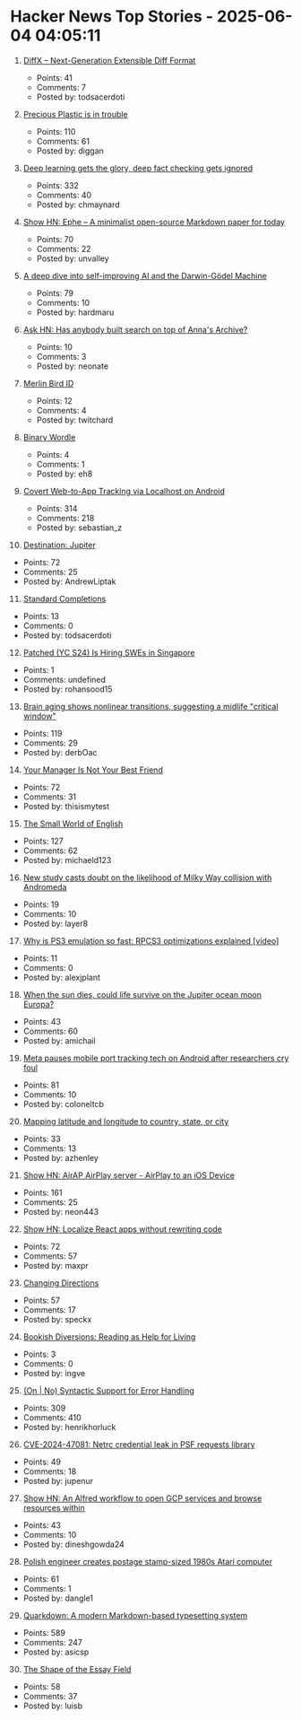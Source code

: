 # Hacker News Top Stories - 2025-06-04 04:05:11

1. [DiffX – Next-Generation Extensible Diff Format](https://diffx.org/)
   - Points: 41
   - Comments: 7
   - Posted by: todsacerdoti

2. [Precious Plastic is in trouble](https://www.preciousplastic.com//news/problems-in-precious-plastic)
   - Points: 110
   - Comments: 61
   - Posted by: diggan

3. [Deep learning gets the glory, deep fact checking gets ignored](https://rachel.fast.ai/posts/2025-06-04-enzyme-ml-fails/index.html)
   - Points: 332
   - Comments: 40
   - Posted by: chmaynard

4. [Show HN: Ephe – A minimalist open-source Markdown paper for today](https://github.com/unvalley/ephe)
   - Points: 70
   - Comments: 22
   - Posted by: unvalley

5. [A deep dive into self-improving AI and the Darwin-Gödel Machine](https://richardcsuwandi.github.io/blog/2025/dgm/)
   - Points: 79
   - Comments: 10
   - Posted by: hardmaru

6. [Ask HN: Has anybody built search on top of Anna's Archive?](undefined)
   - Points: 10
   - Comments: 3
   - Posted by: neonate

7. [Merlin Bird ID](https://merlin.allaboutbirds.org/)
   - Points: 12
   - Comments: 4
   - Posted by: twitchard

8. [Binary Wordle](https://wordle.chengeric.com/)
   - Points: 4
   - Comments: 1
   - Posted by: eh8

9. [Covert Web-to-App Tracking via Localhost on Android](https://localmess.github.io/)
   - Points: 314
   - Comments: 218
   - Posted by: sebastian_z

10. [Destination: Jupiter](https://clarkesworldmagazine.com/liptak_06_25/)
   - Points: 72
   - Comments: 25
   - Posted by: AndrewLiptak

11. [Standard Completions](https://standardcompletions.org)
   - Points: 13
   - Comments: 0
   - Posted by: todsacerdoti

12. [Patched (YC S24) Is Hiring SWEs in Singapore](https://www.ycombinator.com/companies/patched/jobs/hgDeMBr-software-engineer)
   - Points: 1
   - Comments: undefined
   - Posted by: rohansood15

13. [Brain aging shows nonlinear transitions, suggesting a midlife "critical window"](https://www.pnas.org/doi/10.1073/pnas.2416433122)
   - Points: 119
   - Comments: 29
   - Posted by: derbOac

14. [Your Manager Is Not Your Best Friend](https://staysaasy.com/management/2025/06/02/your-manager-is-not-your-best-friend.html)
   - Points: 72
   - Comments: 31
   - Posted by: thisismytest

15. [The Small World of English](https://www.inotherwords.app/linguabase/)
   - Points: 127
   - Comments: 62
   - Posted by: michaeld123

16. [New study casts doubt on the likelihood of Milky Way collision with Andromeda](https://www.durham.ac.uk/departments/academic/physics/news/new-study-casts-doubt-on-the-likelihood-of-milky-way-collision-with-andromeda/)
   - Points: 19
   - Comments: 10
   - Posted by: layer8

17. [Why is PS3 emulation so fast: RPCS3 optimizations explained [video]](https://www.youtube.com/watch?v=19ae5Mq2lJE)
   - Points: 11
   - Comments: 0
   - Posted by: alexjplant

18. [When the sun dies, could life survive on the Jupiter ocean moon Europa?](https://www.space.com/astronomy/when-the-sun-dies-could-life-survive-on-the-jupiter-ocean-moon-europa)
   - Points: 43
   - Comments: 60
   - Posted by: amichail

19. [Meta pauses mobile port tracking tech on Android after researchers cry foul](https://www.theregister.com/2025/06/03/meta_pauses_android_tracking_tech/)
   - Points: 81
   - Comments: 10
   - Posted by: coloneltcb

20. [Mapping latitude and longitude to country, state, or city](https://austinhenley.com/blog/coord2state.html)
   - Points: 33
   - Comments: 13
   - Posted by: azhenley

21. [Show HN: AirAP AirPlay server - AirPlay to an iOS Device](https://github.com/neon443/AirAP)
   - Points: 161
   - Comments: 25
   - Posted by: neon443

22. [Show HN: Localize React apps without rewriting code](https://github.com/lingodotdev/lingo.dev)
   - Points: 72
   - Comments: 57
   - Posted by: maxpr

23. [Changing Directions](https://jacobian.org/2025/jun/3/changing-directions/)
   - Points: 57
   - Comments: 17
   - Posted by: speckx

24. [Bookish Diversions: Reading as Help for Living](https://www.millersbookreview.com/p/reading-as-help-for-living)
   - Points: 3
   - Comments: 0
   - Posted by: ingve

25. [(On | No) Syntactic Support for Error Handling](https://go.dev/blog/error-syntax)
   - Points: 309
   - Comments: 410
   - Posted by: henrikhorluck

26. [CVE-2024-47081: Netrc credential leak in PSF requests library](https://seclists.org/fulldisclosure/2025/Jun/2)
   - Points: 49
   - Comments: 18
   - Posted by: jupenur

27. [Show HN: An Alfred workflow to open GCP services and browse resources within](https://github.com/dineshgowda24/alfred-gcp-workflow)
   - Points: 43
   - Comments: 10
   - Posted by: dineshgowda24

28. [Polish engineer creates postage stamp-sized 1980s Atari computer](https://arstechnica.com/gadgets/2025/06/polish-engineer-creates-postage-stamp-sized-1980s-atari-computer/)
   - Points: 61
   - Comments: 1
   - Posted by: dangle1

29. [Quarkdown: A modern Markdown-based typesetting system](https://github.com/iamgio/quarkdown)
   - Points: 589
   - Comments: 247
   - Posted by: asicsp

30. [The Shape of the Essay Field](https://paulgraham.com/field.html)
   - Points: 58
   - Comments: 37
   - Posted by: luisb

